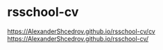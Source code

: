 # rsschool-cv
https://AlexanderShcedrov.github.io/rsschool-cv/cv
https://AlexanderShcedrov.github.io/rsschool-cv/
